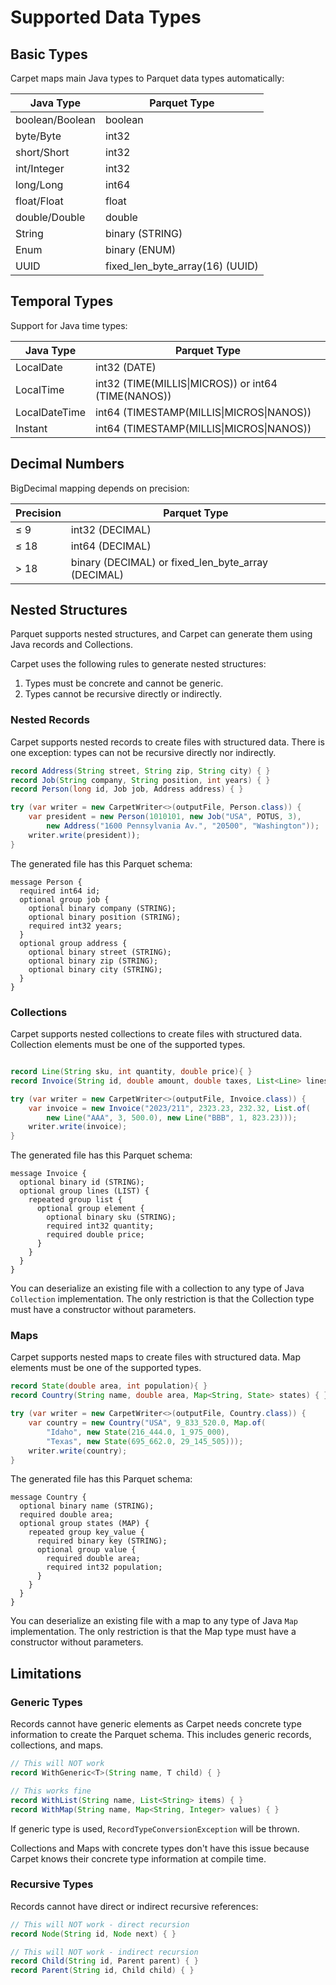 # Supported Data Types

## Basic Types

Carpet maps main Java types to Parquet data types automatically:

| Java Type | Parquet Type |
|---|---|
| boolean/Boolean | boolean |
| byte/Byte | int32 |
| short/Short | int32 |
| int/Integer | int32 |
| long/Long | int64 |
| float/Float | float |
| double/Double | double |
| String | binary (STRING) |
| Enum | binary (ENUM) |
| UUID | fixed_len_byte_array(16) (UUID) |

## Temporal Types

Support for Java time types:

| Java Type | Parquet Type |
|---|---|
| LocalDate | int32 (DATE) |
| LocalTime | int32 (TIME(MILLIS\|MICROS)) or int64 (TIME(NANOS)) |
| LocalDateTime | int64 (TIMESTAMP(MILLIS\|MICROS\|NANOS)) |
| Instant | int64 (TIMESTAMP(MILLIS\|MICROS\|NANOS)) |

## Decimal Numbers

BigDecimal mapping depends on precision:

| Precision | Parquet Type |
|---|---|
| ≤ 9 | int32 (DECIMAL) |
| ≤ 18 | int64 (DECIMAL) |
| > 18 | binary (DECIMAL) or fixed_len_byte_array (DECIMAL) |

## Nested Structures

Parquet supports nested structures, and Carpet can generate them using Java records and Collections.

Carpet uses the following rules to generate nested structures:

1. Types must be concrete and cannot be generic.
2. Types cannot be recursive directly or indirectly.

### Nested Records

Carpet supports nested records to create files with structured data. There is one exception: types can not be recursive directly nor indirectly.

```java
record Address(String street, String zip, String city) { }
record Job(String company, String position, int years) { }
record Person(long id, Job job, Address address) { }

try (var writer = new CarpetWriter<>(outputFile, Person.class)) {
    var president = new Person(1010101, new Job("USA", POTUS, 3),
        new Address("1600 Pennsylvania Av.", "20500", "Washington"));
    writer.write(president));
}
```

The generated file has this Parquet schema:

```
message Person {
  required int64 id;
  optional group job {
    optional binary company (STRING);
    optional binary position (STRING);
    required int32 years;
  }
  optional group address {
    optional binary street (STRING);
    optional binary zip (STRING);
    optional binary city (STRING);
  }
}
```

### Collections

Carpet supports nested collections to create files with structured data. Collection elements must be one of the supported types.

```java

record Line(String sku, int quantity, double price){ }
record Invoice(String id, double amount, double taxes, List<Line> lines) { }

try (var writer = new CarpetWriter<>(outputFile, Invoice.class)) {
    var invoice = new Invoice("2023/211", 2323.23, 232.32, List.of(
        new Line("AAA", 3, 500.0), new Line("BBB", 1, 823.23)));
    writer.write(invoice);
}
```

The generated file has this Parquet schema:

```
message Invoice {
  optional binary id (STRING);
  optional group lines (LIST) {
    repeated group list {
      optional group element {
        optional binary sku (STRING);
        required int32 quantity;
        required double price;
      }
    }
  }
}
```

You can deserialize an existing file with a collection to any type of Java `Collection` implementation. The only restriction is that the Collection type must have a constructor without parameters.

### Maps

Carpet supports nested maps to create files with structured data. Map elements must be one of the supported types.

```java
record State(double area, int population){ }
record Country(String name, double area, Map<String, State> states) { }

try (var writer = new CarpetWriter<>(outputFile, Country.class)) {
    var country = new Country("USA", 9_833_520.0, Map.of(
        "Idaho", new State(216_444.0, 1_975_000),
        "Texas", new State(695_662.0, 29_145_505)));
    writer.write(country);
}
```

The generated file has this Parquet schema:

```
message Country {
  optional binary name (STRING);
  required double area;
  optional group states (MAP) {
    repeated group key_value {
      required binary key (STRING);
      optional group value {
        required double area;
        required int32 population;
      }
    }
  }
}
```

You can deserialize an existing file with a map to any type of Java `Map` implementation. The only restriction is that the Map type must have a constructor without parameters.

## Limitations

### Generic Types

Records cannot have generic elements as Carpet needs concrete type information to create the Parquet schema. This includes generic records, collections, and maps.

```java
// This will NOT work
record WithGeneric<T>(String name, T child) { }

// This works fine
record WithList(String name, List<String> items) { }
record WithMap(String name, Map<String, Integer> values) { }
```

If generic type is used, `RecordTypeConversionException` will be thrown.

Collections and Maps with concrete types don't have this issue because Carpet knows their concrete type information at compile time.

### Recursive Types

Records cannot have direct or indirect recursive references:

```java
// This will NOT work - direct recursion
record Node(String id, Node next) { }

// This will NOT work - indirect recursion
record Child(String id, Parent parent) { }
record Parent(String id, Child child) { }
```